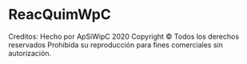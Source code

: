 # ReacQuimWpC
 Creditos: Hecho por ApSiWipC 2020 Copyright © Todos los derechos reservados Prohibida su reproducción para fines comerciales sin autorización.
